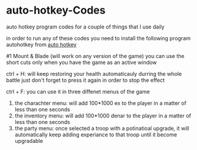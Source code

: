 # auto-hotkey-Codes
auto hotkey program codes for a couple of things that I use daily

in order to run any of these codes you need to install the following program autohotkey from [auto hotkey](https://autohotkey.com/)

#1 Mount & Blade (will work on any version of the game)
you can use the short cuts only when you have the game as an active window

ctrl + H: will keep restoring your health automaticauly durring the whole battle
just don't forget to press it again in order to stop the effect

ctrl + F: you can use it in three diffenet menus of the game
1. the charachter menu: will add 100*1000 ex to the player in a matter of less than one seconds
2. the inventory menu: will add 100*1000 denar to the player in a matter of less than one seconds
3. the party menu: once selected a troop with a potinatioal upgrade, it will automatically keep adding experiance to that troop until it become upgradable
